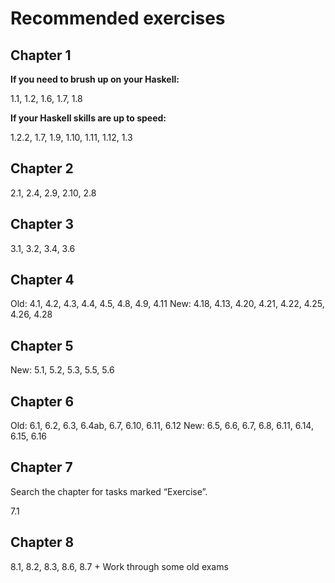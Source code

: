 # Recommended exercises

## Chapter 1

**If you need to brush up on your Haskell:**

1.1, 1.2, 1.6, 1.7, 1.8

**If your Haskell skills are up to speed:**

1.2.2, 1.7, 1.9, 1.10, 1.11, 1.12, 1.3

## Chapter 2

2.1, 2.4, 2.9, 2.10, 2.8

## Chapter 3

3.1, 3.2, 3.4, 3.6

## Chapter 4

Old: 4.1,  4.2,  4.3,  4.4,  4.5,  4.8,  4.9,  4.11
New: 4.18, 4.13, 4.20, 4.21, 4.22, 4.25, 4.26, 4.28

## Chapter 5

New: 5.1, 5.2, 5.3, 5.5, 5.6

## Chapter 6

Old: 6.1, 6.2, 6.3, 6.4ab, 6.7,  6.10, 6.11, 6.12
New: 6.5, 6.6, 6.7, 6.8,   6.11, 6.14, 6.15, 6.16

## Chapter 7

Search the chapter for tasks marked “Exercise”.

7.1

## Chapter 8

8.1, 8.2, 8.3, 8.6, 8.7 + Work through some old exams
